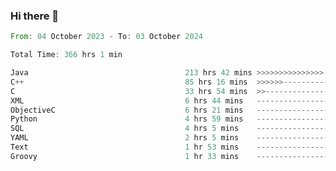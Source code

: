 ### Hi there 👋

<!--
**luoxuanzao/luoxuanzao** is a ✨ _special_ ✨ repository because its `README.md` (this file) appears on your GitHub profile.

Here are some ideas to get you started:

- 🔭 I’m currently working on ...
- 🌱 I’m currently learning ...
- 👯 I’m looking to collaborate on ...
- 🤔 I’m looking for help with ...
- 💬 Ask me about ...
- 📫 How to reach me: ...
- 😄 Pronouns: ...
- ⚡ Fun fact: ...
-->

<!--START_SECTION:waka-->

```rust
From: 04 October 2023 - To: 03 October 2024

Total Time: 366 hrs 1 min

Java                                   213 hrs 42 mins >>>>>>>>>>>>>>>----------   58.36 %
C++                                    85 hrs 16 mins  >>>>>>-------------------   23.29 %
C                                      33 hrs 54 mins  >>-----------------------   09.26 %
XML                                    6 hrs 44 mins   -------------------------   01.84 %
ObjectiveC                             6 hrs 21 mins   -------------------------   01.74 %
Python                                 4 hrs 59 mins   -------------------------   01.36 %
SQL                                    4 hrs 5 mins    -------------------------   01.12 %
YAML                                   2 hrs 5 mins    -------------------------   00.57 %
Text                                   1 hr 53 mins    -------------------------   00.51 %
Groovy                                 1 hr 33 mins    -------------------------   00.43 %
```

<!--END_SECTION:waka-->
